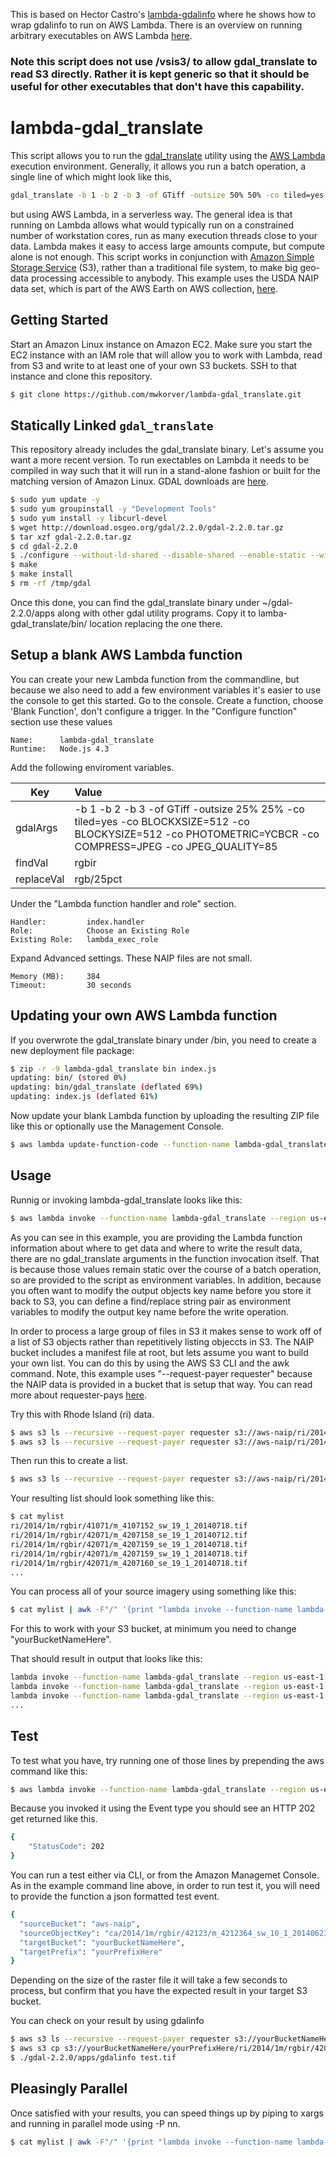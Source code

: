 This is based on Hector Castro's [lambda-gdalinfo](https://github.com/hectcastro/lambda-gdalinfo) where he shows how to wrap gdalinfo to run on AWS Lambda.
There is an overview on running arbitrary executables on AWS Lambda [here](https://aws.amazon.com/blogs/compute/running-executables-in-aws-lambda/).
### Note this script does not use /vsis3/ to allow gdal_translate to read S3 directly. Rather it is kept generic so that it should be useful for other executables that don't have this capability.

# lambda-gdal_translate

This script allows you to run the [gdal_translate](http://www.gdal.org/gdal_translate.html) utility using the [AWS Lambda](https://aws.amazon.com/lambda/) execution environment.
Generally, it allows you run a batch operation, a single line of which might look like this,

```bash
gdal_translate -b 1 -b 2 -b 3 -of GTiff -outsize 50% 50% -co tiled=yes -co BLOCKXSIZE=512 -co BLOCKYSIZE=512' -co PHOTOMETRIC=YCBCR -co COMPRESS=JPEG -co JPEG_QUALITY='85' input.tif output.tif
```
but using AWS Lambda, in a serverless way. The general idea is that running on Lambda allows what would typically run on a constrained number of workstation cores, run as many execution threads close to your data. Lambda makes it easy to access large amounts compute, but compute alone is not enough. This script works in conjunction with [Amazon Simple Storage Service](https://aws.amazon.com/s3) (S3), rather than a traditional file system, to make big geo-data processing accessible to anybody. This example uses the USDA NAIP data set, which is part of the AWS Earth on AWS collection, [here](https://aws.amazon.com/earth/). 

## Getting Started

Start an Amazon Linux instance on Amazon EC2. Make sure you start the EC2 instance with an IAM role that will allow you to work with Lambda, read from S3 and write to at least one of your own S3 buckets. SSH to that instance and clone this repository.

```bash
$ git clone https://github.com/mwkorver/lambda-gdal_translate.git
```

## Statically Linked `gdal_translate`

This repository already includes the gdal_translate binary. Let's assume you want a more recent version. To run exectables on Lambda it needs to be compiled in way such that it will run in a stand-alone fashion or built for the matching version of Amazon Linux. GDAL downloads are [here](https://trac.osgeo.org/gdal/wiki/DownloadSource).

```bash
$ sudo yum update -y
$ sudo yum groupinstall -y "Development Tools"
$ sudo yum install -y libcurl-devel
$ wget http://download.osgeo.org/gdal/2.2.0/gdal-2.2.0.tar.gz
$ tar xzf gdal-2.2.0.tar.gz
$ cd gdal-2.2.0
$ ./configure --without-ld-shared --disable-shared --enable-static --with-curl --prefix /tmp/gdal
$ make
$ make install
$ rm -rf /tmp/gdal
```
Once this done, you can find the gdal_translate binary under ~/gdal-2.2.0/apps along with other gdal utility programs. Copy it to lamba-gdal_translate/bin/ location replacing the one there.

## Setup a blank AWS Lambda function

You can create your new Lambda function from the commandline, but because we also need to add a few environment variables it's easier to use the console to get this started.
Go to the console. Create a function, choose 'Blank Function', don't configure a trigger.
In the "Configure function" section use these values

```
Name:      lambda-gdal_translate 
Runtime:   Node.js 4.3  
```

Add the following enviroment variables.

| Key           | Value         | 
| ------------- |:-------------| 
| gdalArgs      |  -b 1 -b 2 -b 3 -of GTiff -outsize 25% 25% -co tiled=yes -co BLOCKXSIZE=512 -co BLOCKYSIZE=512 -co PHOTOMETRIC=YCBCR -co COMPRESS=JPEG -co JPEG_QUALITY=85 |
| findVal       | rgbir      | 
| replaceVal    | rgb/25pct      | 

Under the "Lambda function handler and role" section.

```
Handler:         index.handler
Role:            Choose an Existing Role
Existing Role:   lambda_exec_role
``` 
Expand Advanced settings. These NAIP files are not small.

```
Memory (MB):     384
Timeout:         30 seconds
```

## Updating your own AWS Lambda function

If you overwrote the gdal_translate binary under /bin, you need to create a new deployment file package:

```bash
$ zip -r -9 lambda-gdal_translate bin index.js
updating: bin/ (stored 0%)
updating: bin/gdal_translate (deflated 69%)
updating: index.js (deflated 61%)
```
Now update your blank Lambda function by uploading the resulting ZIP file like this or optionally use the Management Console.

```bash
$ aws lambda update-function-code --function-name lambda-gdal_translate --region us-east-1 --zip-file fileb://lambda-gdal_translate.zip
```

## Usage

Runnig or invoking lambda-gdal_translate looks like this:

```bash
$ aws lambda invoke --function-name lambda-gdal_translate --region us-east-1 --invocation-type Event --payload '{"sourceBucket": "aws-naip", "sourceObjectKey": "wi/2015/1m/rgbir/47090/m_4709061_sw_15_1_20150914.tif", "targetBucket": "yourBucketNameHere", "targetPrefix": "yourPrefixHere"}' log
```

As you can see in this example, you are providing the Lambda function information about where to get data and where to write the result data, there are no gdal_translate arguments in the function invocation itself. That is because those values remain static over the course of a batch operation, so are provided to the script as environment variables. In addition, because you often want to modify the output objects key name before you store it back to S3, you can define a find/replace string pair as environment variables to modify the output key name before the write operation.

In order to process a large group of files in S3 it makes sense to work off of a list of S3 objects rather than repetitively listing objeccts in S3. The NAIP bucket includes a manifest file at root, but lets assume you want to build your own list. You can do this by using the AWS S3 CLI and the awk command. Note, this example uses "--request-payer requester" because the NAIP data is provided in a bucket that is setup that way. You can read more about requester-pays [here](http://docs.aws.amazon.com/AmazonS3/latest/dev/RequesterPaysBuckets.html). 

Try this with Rhode Island (ri) data.

```bash
$ aws s3 ls --recursive --request-payer requester s3://aws-naip/ri/2014/1m/rgbir 
$ aws s3 ls --recursive --request-payer requester s3://aws-naip/ri/2014/1m/rgbir | awk -F" " '{print $4}' 
```
Then run this to create a list.

```bash
$ aws s3 ls --recursive --request-payer requester s3://aws-naip/ri/2014/1m/rgbir | awk -F" " '{print $4}' > mylist
```
Your resulting list should look something like this:

```bash
$ cat mylist
ri/2014/1m/rgbir/41071/m_4107152_sw_19_1_20140718.tif
ri/2014/1m/rgbir/42071/m_4207158_se_19_1_20140712.tif
ri/2014/1m/rgbir/42071/m_4207159_se_19_1_20140718.tif
ri/2014/1m/rgbir/42071/m_4207159_sw_19_1_20140718.tif
ri/2014/1m/rgbir/42071/m_4207160_se_19_1_20140718.tif
...
```
You can process all of your source imagery using something like this:

```bash
$ cat mylist | awk -F"/" '{print "lambda invoke --function-name lambda-gdal_translate --region us-east-1 --invocation-type Event --payload \x27{\"sourceBucket\": \"aws-naip\",\"sourceObjectKey\": \""$0"\", \"targetBucket\": \"yourBucketNameHere\", \"targetPrefix\": \"yourPrefixHere\"}\x27 log" }'
```
For this to work with your S3 bucket, at minimum you need to change "yourBucketNameHere".

That should result in output that looks like this:

```bash
lambda invoke --function-name lambda-gdal_translate --region us-east-1 --invocation-type Event --payload '{"sourceBucket": "aws-naip","sourceObjectKey": "ri/2014/1m/rgbir/42071/m_4207160_sw_19_1_20140718.tif", "targetBucket": "yourBucketNameHere", "targetPrefix": "yourPrefixHere"}' log
lambda invoke --function-name lambda-gdal_translate --region us-east-1 --invocation-type Event --payload '{"sourceBucket": "aws-naip","sourceObjectKey": "ri/2014/1m/rgbir/42071/m_4207161_se_19_1_20140718.tif", "targetBucket": "yourBucketNameHere", "targetPrefix": "yourPrefixHere"}' log
lambda invoke --function-name lambda-gdal_translate --region us-east-1 --invocation-type Event --payload '{"sourceBucket": "aws-naip","sourceObjectKey": "ri/2014/1m/rgbir/42071/m_4207161_sw_19_1_20140718.tif", "targetBucket": "yourBucketNameHere", "targetPrefix": "yourPrefixHere"}' log
...
```

## Test

To test what you have, try running one of those lines by prepending the aws command like this:

```bash
$ aws lambda invoke --function-name lambda-gdal_translate --region us-east-1 --invocation-type Event --payload '{"sourceBucket": "aws-naip","sourceObjectKey": "ri/2014/1m/rgbir/42071/m_4207161_sw_19_1_20140718.tif", "targetBucket": "yourBucketNameHere", "targetPrefix": "yourPrefixHere"}' log
```

Because you invoked it using the Event type you should see an HTTP 202 get returned like this.

```bash
{
    "StatusCode": 202
}
```

You can run a test either via CLI, or from the Amazon Managemet Console. As in the example command line above, in order to run test it, you will need to provide the function a json formatted test event.

```bash
{
  "sourceBucket": "aws-naip",
  "sourceObjectKey": "ca/2014/1m/rgbir/42123/m_4212364_sw_10_1_20140623.tif",
  "targetBucket": "yourBucketNameHere",
  "targetPrefix": "yourPrefixHere"
}
```

Depending on the size of the raster file it will take a few seconds to process, but confirm that you have the expected result in your target S3 bucket. 

You can check on your result by using gdalinfo

```bash
$ aws s3 ls --recursive --request-payer requester s3://yourBucketNameHere/yourPrefixHere
$ aws s3 cp s3://yourBucketNameHere/yourPrefixHere/ri/2014/1m/rgbir/42071/m_4207161_sw_19_1_20140718.tif test.tif
$ ./gdal-2.2.0/apps/gdalinfo test.tif
```

## Pleasingly Parallel

Once satisfied with your results, you can speed things up by piping to  xargs and running in parallel mode using -P nn.

```bash
$ cat mylist | awk -F"/" '{print "lambda invoke --function-name lambda-gdal_translate --region us-east-1 --invocation-type Event --payload \x27{\"sourceBucket\": \"aws-naip\",\"sourceObjectKey\": \""$0"\", \"targetBucket\": \"youBucketNameHere\", \"targetPrefix\": \"yourPrefixHere\"}\x27 log" }' | xargs -n 11 -P 64 aws
```




